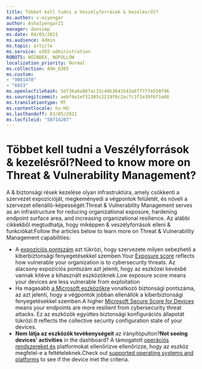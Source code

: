 ```yaml
---
title: Többet kell tudni a Veszélyforrások & kezelésről?
ms.author: v-aiyengar
author: AshaIyengar21
manager: dansimp
ms.date: 04/03/2021
ms.audience: Admin
ms.topic: article
ms.service: o365-administration
ROBOTS: NOINDEX, NOFOLLOW
localization_priority: Normal
ms.collection: Adm_O365
ms.custom:
- "9001470"
- "6033"
ms.openlocfilehash: 5d736a6a867ac31c40b3641543a6f7777e550f96
ms.sourcegitcommit: aebf4e1ef31305c2219f0c2ac7c3f1e30f6f1e66
ms.translationtype: MT
ms.contentlocale: hu-HU
ms.lasthandoff: 03/05/2021
ms.locfileid: "50714207"
---
```

# <a name="need-to-know-more-on-threat--vulnerability-management"></a><span data-ttu-id="a87a5-102">Többet kell tudni a Veszélyforrások & kezelésről?</span><span class="sxs-lookup"><span data-stu-id="a87a5-102">Need to know more on Threat & Vulnerability Management?</span></span>

<span data-ttu-id="a87a5-103">A & biztonsági rések kezelése olyan infrastruktúra, amely csökkenti a szervezet expozícióját, megkeményedi a végpontok felületét, és növeli a szervezet ellenálló-képességét.</span><span class="sxs-lookup"><span data-stu-id="a87a5-103">Threat & Vulnerability Management serves as an infrastructure for reducing organizational exposure, hardening endpoint surface area, and increasing organizational resilience.</span></span> <span data-ttu-id="a87a5-104">Az alábbi cikkekből megtudhatja, hogy miképpen & veszélyforrások elleni & funkciókat:</span><span class="sxs-lookup"><span data-stu-id="a87a5-104">Follow the articles below to learn more on Threat & Vulnerability Management capabilities:</span></span>

- <span data-ttu-id="a87a5-105">A [expozíciós pontszám](https://docs.microsoft.com/windows/security/threat-protection/microsoft-defender-atp/tvm-exposure-score) azt tükrözi, hogy szervezete milyen sebezhető a kiberbiztonsági fenyegetésekkel szemben.</span><span class="sxs-lookup"><span data-stu-id="a87a5-105">Your [Exposure score](https://docs.microsoft.com/windows/security/threat-protection/microsoft-defender-atp/tvm-exposure-score) reflects how vulnerable your organization is to cybersecurity threats.</span></span> <span data-ttu-id="a87a5-106">Az alacsony expozíciós pontszám azt jelenti, hogy az eszközei kevésbé vannak kitéve a kihasznált eszközöknek.</span><span class="sxs-lookup"><span data-stu-id="a87a5-106">Low exposure score means your devices are less vulnerable from exploitation</span></span>
- <span data-ttu-id="a87a5-107">Ha magasabb [a Microsoft eszközökre](https://docs.microsoft.com/windows/security/threat-protection/microsoft-defender-atp/tvm-microsoft-secure-score-devices) vonatkozó biztonsági pontszáma, az azt jelenti, hogy a végpontok jobban ellenállók a kiberbiztonsági fenyegetésekkel szemben.</span><span class="sxs-lookup"><span data-stu-id="a87a5-107">A higher [Microsoft Secure Score for Devices](https://docs.microsoft.com/windows/security/threat-protection/microsoft-defender-atp/tvm-microsoft-secure-score-devices) means your endpoints are more resilient from cybersecurity threat attacks.</span></span> <span data-ttu-id="a87a5-108">Ez az eszközök együttes biztonsági konfigurációs állapotát tükrözi.</span><span class="sxs-lookup"><span data-stu-id="a87a5-108">It reflects the collective security configuration state of your devices.</span></span>
- <span data-ttu-id="a87a5-109">**Nem látja az eszközök tevékenységeit** az irányítópulton?</span><span class="sxs-lookup"><span data-stu-id="a87a5-109">**Not seeing devices' activities** in the dashboard?</span></span> <span data-ttu-id="a87a5-110">A támogatott [operációs rendszereket és](https://docs.microsoft.com/windows/security/threat-protection/microsoft-defender-atp/tvm-supported-os) platformokat ellenőrizve ellenőrizze, hogy az eszköz megfelel-e a feltételeknek.</span><span class="sxs-lookup"><span data-stu-id="a87a5-110">Check out [supported operating systems and platforms](https://docs.microsoft.com/windows/security/threat-protection/microsoft-defender-atp/tvm-supported-os) to see if the device met the criteria.</span></span>
